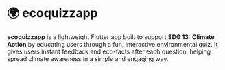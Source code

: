 # 🌍 ecoquizzapp

**ecoquizzapp** is a lightweight Flutter app built to support **SDG 13: Climate Action** by educating users through a fun, interactive environmental quiz. It gives users instant feedback and eco-facts after each question, helping spread climate awareness in a simple and engaging way.


